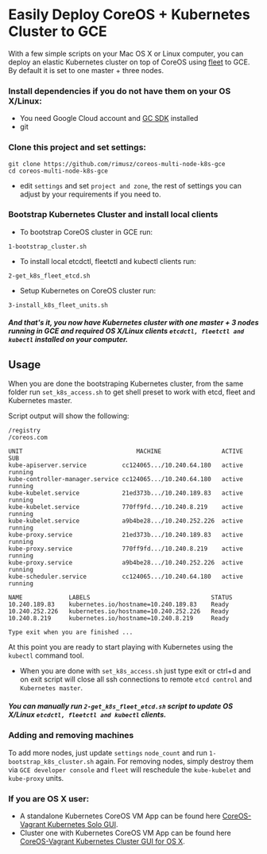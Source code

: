 # Easily Deploy CoreOS + Kubernetes Cluster to GCE

With a few simple scripts on your Mac OS X or Linux computer, you can deploy an elastic Kubernetes cluster on top of CoreOS using [fleet](https://github.com/coreos/fleet) to GCE.
By default it is set to one master + three nodes.



### Install dependencies if you do not have them on your OS X/Linux:

* You need Google Cloud account and [GC SDK](https://cloud.google.com/sdk/) installed
* git


### Clone this project and set settings:
````
git clone https://github.com/rimusz/coreos-multi-node-k8s-gce
cd coreos-multi-node-k8s-gce
````
* edit `settings` and set `project and zone`, the rest of settings you can adjust by your requirements if you need to.

### Bootstrap Kubernetes Cluster and install local clients

* To bootstrap CoreOS cluster in GCE run:

````
1-bootstrap_cluster.sh
````

* To install local etcdctl, fleetctl and kubectl clients run:

````
2-get_k8s_fleet_etcd.sh
````

* Setup Kubernetes on CoreOS cluster run:

````
3-install_k8s_fleet_units.sh
````
##### And that's it, you now have Kubernetes cluster with one master + 3 nodes running in GCE and required OS X/Linux clients `etcdctl, fleetctl and kubectl` installed on your computer.


## Usage

When you are done the bootstraping Kubernetes cluster, from the same folder run `set_k8s_access.sh` to get shell preset to work with etcd, fleet and Kubernetes master.

Script output will show the following:

````
/registry
/coreos.com

UNIT								MACHINE					ACTIVE		SUB
kube-apiserver.service			cc124065.../10.240.64.180	active	running
kube-controller-manager.service	cc124065.../10.240.64.180	active	running
kube-kubelet.service			21ed373b.../10.240.189.83	active	running
kube-kubelet.service			770ff9fd.../10.240.8.219	active	running
kube-kubelet.service			a9b4be28.../10.240.252.226	active	running
kube-proxy.service				21ed373b.../10.240.189.83	active	running
kube-proxy.service				770ff9fd.../10.240.8.219	active	running
kube-proxy.service				a9b4be28.../10.240.252.226	active	running
kube-scheduler.service			cc124065.../10.240.64.180	active	running

NAME             LABELS                                  STATUS
10.240.189.83    kubernetes.io/hostname=10.240.189.83    Ready
10.240.252.226   kubernetes.io/hostname=10.240.252.226   Ready
10.240.8.219     kubernetes.io/hostname=10.240.8.219     Ready

Type exit when you are finished ...
````

At this point you are ready to start playing with Kubernetes using the `kubectl` command tool.

* When you are done with `set_k8s_access.sh` just type exit or ctrl+d and on exit script will close all ssh connections to remote `etcd control` and `Kubernetes master`.
 
##### You can manually run `2-get_k8s_fleet_etcd.sh` script to update OS X/Linux `etcdctl, fleetctl and kubectl` clients.

### Adding and removing machines

To add more nodes, just update `settings` `node_count` and run `1-bootstrap_k8s_cluster.sh` again. For removing nodes, simply destroy them via `GCE developer console` and `fleet` will reschedule the `kube-kubelet` and `kube-proxy` units.

### If you are OS X user:
* A standalone Kubernetes CoreOS VM App can be found here [CoreOS-Vagrant Kubernetes Solo GUI](https://github.com/rimusz/coreos-osx-gui-kubernetes-solo).
* Cluster one with Kubernetes CoreOS VM App can be found here [CoreOS-Vagrant Kubernetes Cluster GUI for OS X](https://github.com/rimusz/coreos-osx-gui-kubernetes-cluster).


